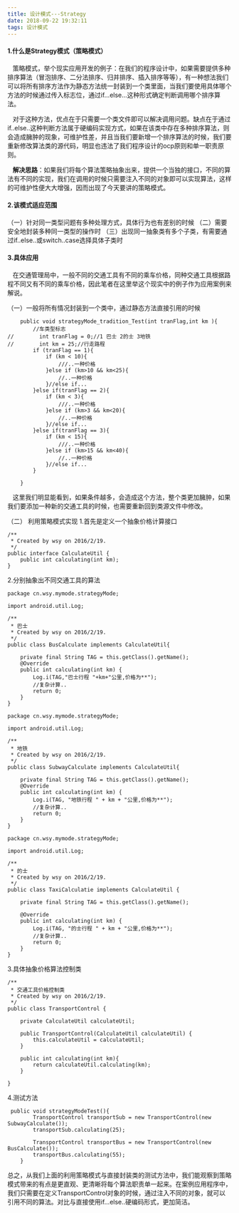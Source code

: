 ```yaml
---
title: 设计模式---Strategy
date: 2018-09-22 19:32:11
tags: 设计模式
---
```



#### 1.什么是Strategy模式（策略模式）
&nbsp;&nbsp;&nbsp;策略模式，举个现实应用开发的例子：在我们的程序设计中，如果需要提供多种排序算法（冒泡排序、二分法排序、归并排序、插入排序等等），有一种想法我们可以将所有排序方法作为静态方法统一封装到一个类里面，当我们要使用具体哪个方法的时候通过传入标志位，通过if...else...这种形式确定判断调用哪个排序算法。

&nbsp;&nbsp;&nbsp;对于这种方法，优点在于只需要一个类文件即可以解决调用问题。缺点在于通过if..else..这种判断方法属于硬编码实现方式，如果在该类中存在多种排序算法，则会造成臃肿的现象，可维护性差，并且当我们要新增一个排序算法的时候，我们要重新修改算法类的源代码，明显也违法了我们程序设计的ocp原则和单一职责原则。

&nbsp;&nbsp;&nbsp;<b>解决思路</b>：如果我们将每个算法策略抽象出来，提供一个当独的接口，不同的算法有不同的实现，我们在调用的时候只需要注入不同的对象即可以实现算法，这样的可维护性便大大增强，因而出现了今天要讲的策略模式。

#### 2.该模式适应范围
（一）针对同一类型问题有多种处理方式，具体行为也有差别的时候
（二）需要安全地封装多种同一类型的操作时
（三）出现同一抽象类有多个子类，有需要通过if..else..或switch..case选择具体子类时

#### 3.具体应用
&nbsp;&nbsp;&nbsp;在交通管理局中，一般不同的交通工具有不同的乘车价格，同种交通工具根据路程不同又有不同的乘车价格，因此笔者在这里举这个现实中的例子作为应用案例来解说。

（一）一般将所有情况封装到一个类中，通过静态方法直接引用的时候
````
    public void strategyMode_tradition_Test(int tranFlag,int km ){
        //车类型标志
//        int tranFlag = 0;//1 巴士 2的士 3地铁
//        int km = 25;//行走路程
        if (tranFlag == 1){
            if (km < 10){
                ///..一种价格
            }else if (km>10 && km<25){
                //..一种价格
            }//else if...
        }else if(tranFlag == 2){
            if (km < 3){
                ///..一种价格
            }else if (km>3 && km<20){
                //..一种价格
            }//else if...
        }else if(tranFlag == 3){
            if (km < 15){
                ///..一种价格
            }else if (km>15 && km<40){
                //..一种价格
            }//else if...
        }

    }
````
&nbsp;&nbsp;&nbsp;这里我们明显能看到，如果条件越多，会造成这个方法，整个类更加臃肿，如果我们要添加一种新的交通工具的时候，也需要重新回到类源文件中修改。

（二） 利用策略模式实现
1.首先是定义一个抽象价格计算接口
````
/**
 * Created by wsy on 2016/2/19.
 */
public interface CalculateUtil {
    public int calculating(int km);
}
````

2.分别抽象出不同交通工具的算法
````
package cn.wsy.mymode.strategyMode;

import android.util.Log;

/**
 * 巴士
 * Created by wsy on 2016/2/19.
 */
public class BusCalculate implements CalculateUtil{

    private final String TAG = this.getClass().getName();
    @Override
    public int calculating(int km) {
        Log.i(TAG,"巴士行程 "+km+"公里,价格为**");
        //复杂计算..
        return 0;
    }
}
````
````
package cn.wsy.mymode.strategyMode;

import android.util.Log;

/**
 * 地铁
 * Created by wsy on 2016/2/19.
 */
public class SubwayCalculate implements CalculateUtil{

    private final String TAG = this.getClass().getName();
    @Override
    public int calculating(int km) {
        Log.i(TAG, "地铁行程 " + km + "公里,价格为**");
        //复杂计算..
        return 0;
    }
}
````

````
package cn.wsy.mymode.strategyMode;

import android.util.Log;

/**
 * 的士
 * Created by wsy on 2016/2/19.
 */
public class TaxiCalculatie implements CalculateUtil {

    private final String TAG = this.getClass().getName();

    @Override
    public int calculating(int km) {
        Log.i(TAG, "的士行程 " + km + "公里,价格为**");
        //复杂计算..
        return 0;
    }
}
````

3.具体抽象价格算法控制类
````
/**
 * 交通工具价格控制类
 * Created by wsy on 2016/2/19.
 */
public class TransportControl {

    private CalculateUtil calculateUtil;

    public TransportControl(CalculateUtil calculateUtil) {
        this.calculateUtil = calculateUtil;
    }

    public int calculating(int km){
        return calculateUtil.calculating(km);
    }

}

````
4.测试方法
````
 public void strategyModeTest(){
        TransportControl transportSub = new TransportControl(new SubwayCalculate());
        transportSub.calculating(25);

        TransportControl transportBus = new TransportControl(new BusCalculate());
        transportBus.calculating(55);
    }
````

总之，从我们上面的利用策略模式与直接封装类的测试方法中，我们能观察到策略模式带来的有点是更直观、更清晰将每个算法职责单一起来。在案例应用程序中，我们只需要在定义TransportControl对象的时候，通过注入不同的对象，就可以引用不同的算法。对比与直接使用if...else..硬编码形式，更加简洁。








